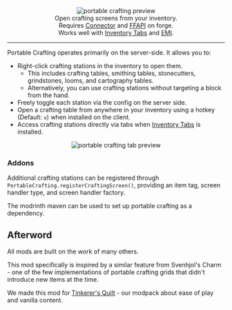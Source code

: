 <!--suppress HtmlDeprecatedTag, XmlDeprecatedElement -->
<center>
  <img src="https://cdn.modrinth.com/data/qmVRzDCY/images/cbe8676bda07c29d468b5d7a78b7f4e04bb4ea55.gif" alt="portable crafting preview"/><br/>
  Open crafting screens from your inventory.<br/>
  Requires <a href="https://modrinth.com/mod/connector">Connector</a> and <a href="https://modrinth.com/mod/forgified-fabric-api">FFAPI</a> on forge.<br/>
  Works well with <a href="https://modrinth.com/mod/inventory-tabs">Inventory Tabs</a> and <a href="https://modrinth.com/mod/emi">EMI</a>.
</center>

---

Portable Crafting operates primarily on the server-side. It allows you to:

 - Right-click crafting stations in the inventory to open them.
   - This includes crafting tables, smithing tables, stonecutters, grindstones, looms, and cartography tables.
   - Alternatively, you can use crafting stations without targeting a block from the hand.
 - Freely toggle each station via the config on the server side.
 - Open a crafting table from anywhere in your inventory using a hotkey (Default: `v`) when installed on the client.
 - Access crafting stations directly via tabs when [Inventory Tabs](https://modrinth.com/mod/inventory-tabs) is installed.

<center>
    <img src="https://cdn.modrinth.com/data/qmVRzDCY/images/12deabe833db2a8507bc798b662e7a54373e41e4.png" alt="portable crafting tab preview"/><br/>
</center>

### Addons

Additional crafting stations can be registered through `PortableCrafting.registerCraftingScreen()`, providing an item tag, screen handler type, and screen handler factory.

The modrinth maven can be used to set up portable crafting as a dependency.

## Afterword

All mods are built on the work of many others.

This mod specifically is inspired by a similar feature from Svenhjol's Charm - one of the few implementations of portable crafting grids that didn't introduce new items at the time.

We made this mod for [Tinkerer's Quilt](https://modrinth.com/modpack/tinkerers-quilt) - our modpack about ease of play and vanilla content.

